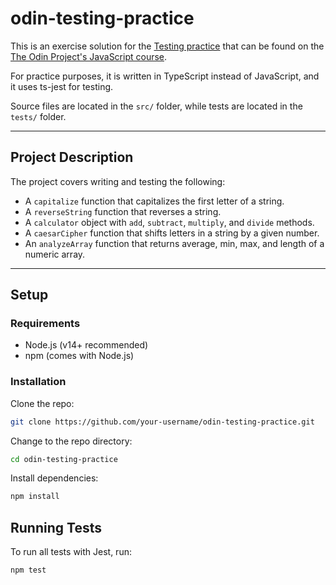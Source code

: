 # odin-testing-practice

This is an exercise solution for the
[Testing practice](https://www.theodinproject.com/lessons/node-path-javascript-testing-practice)
that can be found on the
[The Odin Project's JavaScript course](https://www.theodinproject.com/paths/full-stack-javascript/courses/javascript).

For practice purposes, it is written in TypeScript instead of JavaScript, and it
uses ts-jest for testing.

Source files are located in the `src/` folder, while tests are located in the
`tests/` folder.

---

## Project Description

The project covers writing and testing the following:

- A `capitalize` function that capitalizes the first letter of a string.
- A `reverseString` function that reverses a string.
- A `calculator` object with `add`, `subtract`, `multiply`, and `divide`
  methods.
- A `caesarCipher` function that shifts letters in a string by a given number.
- An `analyzeArray` function that returns average, min, max, and length of a
  numeric array.

---

## Setup

### Requirements

- Node.js (v14+ recommended)
- npm (comes with Node.js)

### Installation

Clone the repo:

```bash
git clone https://github.com/your-username/odin-testing-practice.git
```

Change to the repo directory:

```bash
cd odin-testing-practice
```

Install dependencies:

```bash
npm install
```

## Running Tests

To run all tests with Jest, run:

```bash
npm test
```
